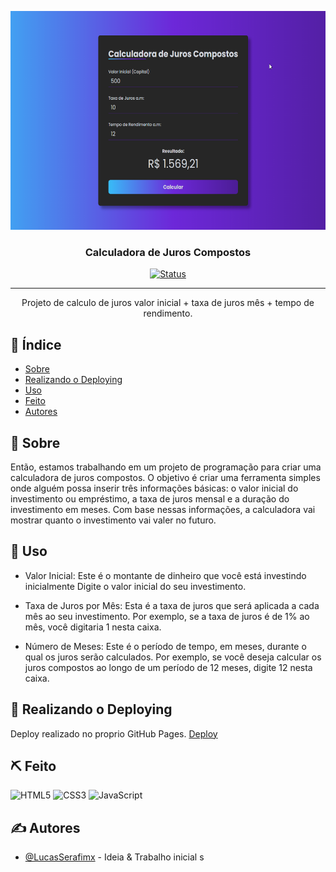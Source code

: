 <p align="center">
  <a href="" rel="noopener">
 <img width=800px height=350px src="./img/Calc_Juros.png" alt="Logo do Projeto"></a>
</p>

<h3 align="center">Calculadora de Juros Compostos</h3>

<div align="center">

  [![Status](https://img.shields.io/badge/status-active-success.svg)]() 
  

</div>

---

<p align="center"> Projeto de calculo de juros valor inicial + taxa de juros mês + tempo de rendimento.
    <br> 
</p>

## 📝 Índice
+ [Sobre](#sobre)
+ [Realizando o Deploying](#deployment)
+ [Uso](#uso)
+ [Feito](#feito_com)
+ [Autores](#autores)

## 🧐 Sobre <a name = "sobre"></a>
Então, estamos trabalhando em um projeto de programação para criar uma calculadora de juros compostos. O objetivo é criar uma ferramenta simples onde alguém possa inserir três informações básicas: o valor inicial do investimento ou empréstimo, a taxa de juros mensal e a duração do investimento em meses. Com base nessas informações, a calculadora vai mostrar quanto o investimento vai valer no futuro.

## 🎈 Uso <a name="uso"></a>
- Valor Inicial: Este é o montante de dinheiro que você está investindo inicialmente Digite o valor inicial do seu investimento.

- Taxa de Juros por Mês: Esta é a taxa de juros que será aplicada a cada mês ao seu investimento. Por exemplo, se a taxa de juros é de 1% ao mês, você digitaria 1 nesta caixa.

- Número de Meses: Este é o período de tempo, em meses, durante o qual os juros serão calculados. Por exemplo, se você deseja calcular os juros compostos ao longo de um período de 12 meses, digite 12 nesta caixa.

## 🚀 Realizando o Deploying <a name = "deployment"></a>
Deploy realizado no proprio GitHub Pages.
[Deploy]([#autores](https://lucasserafimx.github.io/calc-juros-compostos/))


## ⛏️ Feito <a name = "feito_com"></a>
![HTML5](https://img.shields.io/badge/html5-%23E34F26.svg?style=for-the-badge&logo=html5&logoColor=white)
![CSS3](https://img.shields.io/badge/css3-%231572B6.svg?style=for-the-badge&logo=css3&logoColor=white)
![JavaScript](https://img.shields.io/badge/javascript-%23323330.svg?style=for-the-badge&logo=javascript&logoColor=%23F7DF1E)
## ✍️ Autores <a name = "autores"></a>
- [@LucasSerafimx](https://github.com/LucasSerafimx) - Ideia & Trabalho inicial
s
